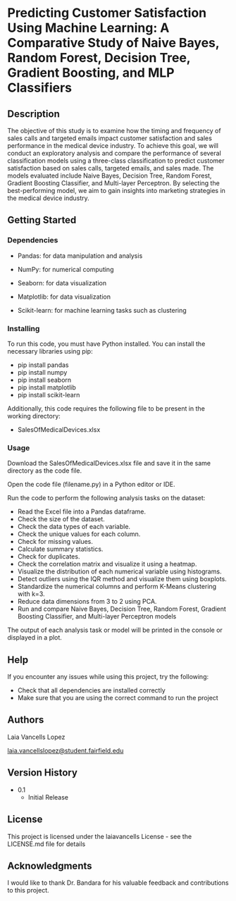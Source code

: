 # Predicting Customer Satisfaction Using Machine Learning: A Comparative Study of Naive Bayes, Random Forest, Decision Tree, Gradient Boosting, and MLP Classifiers


## Description

The objective of this study is to examine how the timing and frequency of sales calls and targeted emails impact customer satisfaction and sales performance in the medical device industry. To achieve this goal, we will conduct an exploratory analysis and compare the performance of several classification models using a three-class classification to predict customer satisfaction based on sales calls, targeted emails, and sales made. The models evaluated include Naive Bayes, Decision Tree, Random Forest, Gradient Boosting Classifier, and Multi-layer Perceptron. By selecting the best-performing model, we aim to gain insights into marketing strategies in the medical device industry.


## Getting Started

### Dependencies

- Pandas: for data manipulation and analysis

- NumPy: for numerical computing

- Seaborn: for data visualization

- Matplotlib: for data visualization

- Scikit-learn: for machine learning tasks such as clustering

### Installing

To run this code, you must have Python installed. You can install the necessary libraries using pip: 
- pip install pandas 
- pip install numpy
- pip install seaborn 
- pip install matplotlib
- pip install scikit-learn

Additionally, this code requires the following file to be present in the working directory:
- SalesOfMedicalDevices.xlsx

### Usage

Download the SalesOfMedicalDevices.xlsx file and save it in the same directory as the code file.

Open the code file (filename.py) in a Python editor or IDE.

Run the code to perform the following analysis tasks on the dataset:

- Read the Excel file into a Pandas dataframe.
- Check the size of the dataset.
- Check the data types of each variable.
- Check the unique values for each column.
- Check for missing values.
- Calculate summary statistics.
- Check for duplicates.
- Check the correlation matrix and visualize it using a heatmap.
- Visualize the distribution of each numerical variable using histograms.
- Detect outliers using the IQR method and visualize them using boxplots.
- Standardize the numerical columns and perform K-Means clustering with k=3.
- Reduce data dimensions from 3 to 2 using PCA.
- Run and compare Naive Bayes, Decision Tree, Random Forest, Gradient Boosting Classifier, and Multi-layer Perceptron models

The output of each analysis task or model will be printed in the console or displayed in a plot.


## Help

If you encounter any issues while using this project, try the following:

- Check that all dependencies are installed correctly
- Make sure that you are using the correct command to run the project

## Authors

Laia Vancells Lopez 

laia.vancellslopez@student.fairfield.edu

## Version History
* 0.1
    * Initial Release

## License

This project is licensed under the laiavancells License - see the LICENSE.md file for details

## Acknowledgments

I would like to thank Dr. Bandara for his valuable feedback and contributions to this project.

